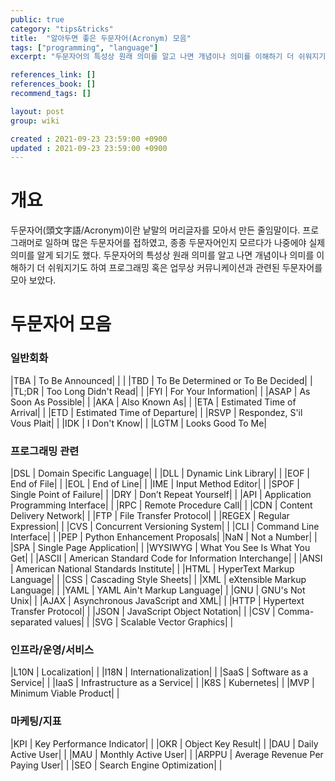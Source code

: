 ```yaml
---
public: true
category: "tips&tricks"
title:  "알아두면 좋은 두문자어(Acronym) 모음"
tags: ["programming", "language"]
excerpt: "두문자어의 특성상 원래 의미를 알고 나면 개념이나 의미를 이해하기 더 쉬워지기도 하여 프로그래밍 혹은 업무상 커뮤니케이션과 관련된 두문자어를 모아 보았다."

references_link: []
references_book: []
recommend_tags: []

layout: post
group: wiki

created : 2021-09-23 23:59:00 +0900
updated : 2021-09-23 23:59:00 +0900
---
```


# 개요
두문자어(頭文字語/Acronym)이란 낱말의 머리글자를 모아서 만든 줄임말이다. 
프로그래머로 일하며 많은 두문자어를 접하였고, 종종 두문자어인지 모르다가 나중에야 실제 의미를 알게 되기도 했다. 두문자어의 특성상 원래 의미를 알고 나면 개념이나 의미를 이해하기 더 쉬워지기도 하여 프로그래밍 혹은 업무상 커뮤니케이션과 관련된 두문자어를 모아 보았다.


# 두문자어 모음

### 일반회화

|TBA | To Be Announced|  |  |
|TBD | To Be Determined or To Be Decided|  |
|TL;DR | Too Long Didn't Read|  |
|FYI | For Your Information|  |
|ASAP | As Soon As Possible|  |
|AKA | Also Known As|  |
|ETA | Estimated Time of Arrival|  |
|ETD | Estimated Time of Departure|  |
|RSVP | Respondez, S'il Vous Plait|  |
|IDK | I Don't Know|  |
|LGTM | Looks Good To Me|

### 프로그래밍 관련

|DSL | Domain Specific Language|  |
|DLL | Dynamic Link Library|  |
|EOF | End of File|  |
|EOL | End of Line|  |
|IME | Input Method Editor|  |
|SPOF | Single Point of Failure|  |
|DRY | Don’t Repeat Yourself|  |
|API | Application Programming Interface|  |
|RPC | Remote Procedure Call|  |
|CDN | Content Delivery Network|  |
|FTP | File Transfer Protocol|  |
|REGEX | Regular Expression|  |
|CVS | Concurrent Versioning System|  |
|CLI | Command Line Interface|  |
|PEP | Python Enhancement Proposals|
|NaN | Not a Number|  |
|SPA | Single Page Application|  |
|WYSIWYG | What You See Is What You Get|  |
|ASCII | American Standard Code for Information Interchange|  |
|ANSI | American National Standards Institute|  |
|HTML | HyperText Markup Language|  |
|CSS | Cascading Style Sheets|  |
|XML | eXtensible Markup Language|  |
|YAML | YAML Ain't Markup Language|  |
|GNU | GNU's Not Unix|  |
|AJAX | Asynchronous JavaScript and XML|  |
|HTTP | Hypertext Transfer Protocol|  |
|JSON | JavaScript Object Notation|  |
|CSV | Comma-separated values|  |
|SVG | Scalable Vector Graphics|  |


### 인프라/운영/서비스

|L10N | Localization|  |
|I18N | Internationalization|  |
|SaaS | Software as a Service|  |
|IaaS | Infrastructure as a Service|  |
|K8S | Kubernetes|  |
|MVP | Minimum Viable Product|  |


### 마케팅/지표

|KPI | Key Performance Indicator|  |
|OKR | Object Key Result|  |
|DAU | Daily Active User|  |
|MAU | Monthly Active User|  |
|ARPPU | Average Revenue Per Paying User|  |
|SEO | Search Engine Optimization|  |